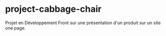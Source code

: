 # project-cabbage-chair
Projet en Développement Front sur une présentation d'un produit sur un site one page.
